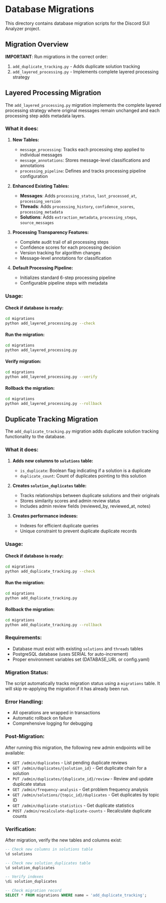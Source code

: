 # Database Migrations

This directory contains database migration scripts for the Discord SUI Analyzer project.

## Migration Overview

**IMPORTANT**: Run migrations in the correct order:
1. `add_duplicate_tracking.py` - Adds duplicate solution tracking
2. `add_layered_processing.py` - Implements complete layered processing strategy

## Layered Processing Migration

The `add_layered_processing.py` migration implements the complete layered processing strategy where original messages remain unchanged and each processing step adds metadata layers.

### What it does:

1. **New Tables:**
   - `message_processing`: Tracks each processing step applied to individual messages
   - `message_annotations`: Stores message-level classifications and annotations
   - `processing_pipeline`: Defines and tracks processing pipeline configuration

2. **Enhanced Existing Tables:**
   - **Messages**: Adds `processing_status`, `last_processed_at`, `processing_version`
   - **Threads**: Adds `processing_history`, `confidence_scores`, `processing_metadata`  
   - **Solutions**: Adds `extraction_metadata`, `processing_steps`, `source_messages`

3. **Processing Transparency Features:**
   - Complete audit trail of all processing steps
   - Confidence scores for each processing decision
   - Version tracking for algorithm changes
   - Message-level annotations for classification

4. **Default Processing Pipeline:**
   - Initializes standard 6-step processing pipeline
   - Configurable pipeline steps with metadata

### Usage:

#### Check if database is ready:
```bash
cd migrations
python add_layered_processing.py --check
```

#### Run the migration:
```bash
cd migrations
python add_layered_processing.py
```

#### Verify migration:
```bash
cd migrations
python add_layered_processing.py --verify
```

#### Rollback the migration:
```bash
cd migrations
python add_layered_processing.py --rollback
```

## Duplicate Tracking Migration

The `add_duplicate_tracking.py` migration adds duplicate solution tracking functionality to the database.

### What it does:

1. **Adds new columns to `solutions` table:**
   - `is_duplicate`: Boolean flag indicating if a solution is a duplicate
   - `duplicate_count`: Count of duplicates pointing to this solution

2. **Creates `solution_duplicates` table:**
   - Tracks relationships between duplicate solutions and their originals
   - Stores similarity scores and admin review status
   - Includes admin review fields (reviewed_by, reviewed_at, notes)

3. **Creates performance indexes:**
   - Indexes for efficient duplicate queries
   - Unique constraint to prevent duplicate duplicate records

### Usage:

#### Check if database is ready:
```bash
cd migrations
python add_duplicate_tracking.py --check
```

#### Run the migration:
```bash
cd migrations
python add_duplicate_tracking.py
```

#### Rollback the migration:
```bash
cd migrations
python add_duplicate_tracking.py --rollback
```

### Requirements:

- Database must exist with existing `solutions` and `threads` tables
- PostgreSQL database (uses SERIAL for auto-increment)
- Proper environment variables set (DATABASE_URL or config.yaml)

### Migration Status:

The script automatically tracks migration status using a `migrations` table. It will skip re-applying the migration if it has already been run.

### Error Handling:

- All operations are wrapped in transactions
- Automatic rollback on failure
- Comprehensive logging for debugging

### Post-Migration:

After running this migration, the following new admin endpoints will be available:

- `GET /admin/duplicates` - List pending duplicate reviews
- `GET /admin/duplicates/{solution_id}` - Get duplicate chain for a solution
- `PUT /admin/duplicates/{duplicate_id}/review` - Review and update duplicate status
- `GET /admin/frequency-analysis` - Get problem frequency analysis
- `GET /admin/solutions/{topic_id}/duplicates` - Get duplicates by topic ID
- `GET /admin/duplicate-statistics` - Get duplicate statistics
- `POST /admin/recalculate-duplicate-counts` - Recalculate duplicate counts

### Verification:

After migration, verify the new tables and columns exist:

```sql
-- Check new columns in solutions table
\d solutions

-- Check new solution_duplicates table
\d solution_duplicates

-- Verify indexes
\di solution_duplicates

-- Check migration record
SELECT * FROM migrations WHERE name = 'add_duplicate_tracking';
```